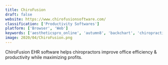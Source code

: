 ```yaml
---
title: ChiroFusion
draft: false 
website: https://www.chirofusionsoftware.com/
classification: ['Productivity Softwares']
platform: ['Browser', 'Web']
keywords: ['aestheticspro_online', 'autumn8', 'backchart', 'chiropractice_pro', 'chirotouch', 'genesis_chiropractic_software', 'helper', 'kareo', 'medicsdocassistant', 'mychartsonline', 'paydc_chiropractic_software', 'rapid', 'report_master', 'silkone_emr', 'simplepractice', 'theranest', 'therapynotes', 'writepad', 'drchrono']
image: 2020/04/ChiroFusion.png
---
```

ChiroFusion EHR software helps chiropractors improve office efficiency & productivity while maximizing profits.